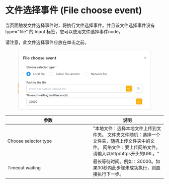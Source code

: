 # 文件选择事件 (File choose event)

当页面触发文件选择事件时，将执行文件选择事件。并且该文件选择事件没有 type="file" 的 Input 标签，您可以使用文件选择事件node。

请注意，此文件选择事件应放在单击之前。

<figure><img src="../../.gitbook/assets/image (9) (1).png" alt=""><figcaption></figcaption></figure>

<table><thead><tr><th width="258">参数</th><th>说明</th></tr></thead><tbody><tr><td>Choose selector type</td><td>"本地文件：选择本地文件上传到文件夹。 文件夹文件随机：选择一个文件夹，随机上传文件夹中的文件。 网络文件：要上传网络文件，请输入以http/https开头的URL。"</td></tr><tr><td>Timeout waiting</td><td>最长等待时间。例如：30000。如果30秒内此步骤未成功执行，则直接执行下一步。</td></tr></tbody></table>
